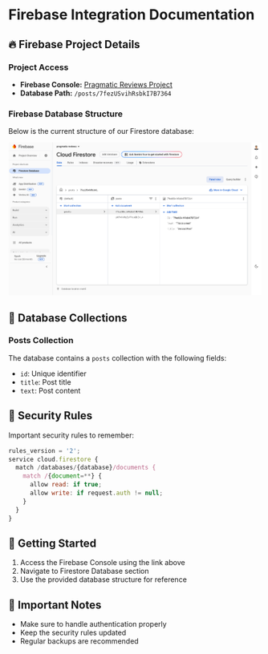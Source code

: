 # Firebase Integration Documentation

## 🔥 Firebase Project Details

### Project Access

- **Firebase Console:** [Pragmatic Reviews Project](https://console.firebase.google.com/u/0/project/pragmatic-reviews-433b7)
- **Database Path:** `/posts/7fezUSvihRsbkI7B7364`

### Firebase Database Structure

Below is the current structure of our Firestore database:

![Firebase Database Structure](image/document/1744271737905.png)

## 📝 Database Collections

### Posts Collection

The database contains a `posts` collection with the following fields:

- `id`: Unique identifier
- `title`: Post title
- `text`: Post content

## 🔐 Security Rules

Important security rules to remember:

```javascript
rules_version = '2';
service cloud.firestore {
  match /databases/{database}/documents {
    match /{document=**} {
      allow read: if true;
      allow write: if request.auth != null;
    }
  }
}
```

## 🚀 Getting Started

1. Access the Firebase Console using the link above
2. Navigate to Firestore Database section
3. Use the provided database structure for reference

## 📌 Important Notes

- Make sure to handle authentication properly
- Keep the security rules updated
- Regular backups are recommended
